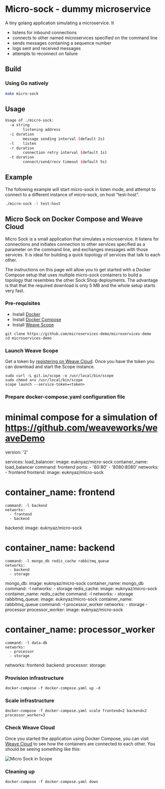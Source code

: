 # Micro-sock - dummy microservice

A tiny golang application simulating a microservice. It

- listens for inbound connections
- connects to other named microservices specified on the command line
- sends messages containing a sequence number
- logs sent and received messages
- attempts to reconnect on failure

## Build

### Using Go natively

```bash
make micro-sock
```

## Usage

```bash
Usage of ./micro-sock:
  -a string
        listening address
  -i duration
        message sending interval (default 2s)
  -l    listen
  -r duration
        connection retry interval (default 1s)
  -t duration
        connect/send/recv timeout (default 5s)
```

## Example

The following example will start micro-sock in listen mode, and attempt to connect to a different instance of micro-sock, on host "test-host".

```bash
./micro-sock -l test-host
```

## Micro Sock on Docker Compose and Weave Cloud

Micro Sock is a small application that simulates a microservice. It listens for connections and initiates connection to other services specified as a parameter on the command line, and exchanges messages with those services. It is ideal for building a quick topology of services that talk to each other. 

The instructions on this page will allow you to get started with a Docker Compose setup that uses multiple micro-sock containers to build a topology that resembles the other Sock Shop deployments. The advantage is that that the required download is only 5 MB and the whole setup starts very fast.

### Pre-requisites

- Install [Docker](https://www.docker.com/products/overview)
- Install [Docker Compose](https://docs.docker.com/compose/install/)
- Install [Weave Scope](https://www.weave.works/install-weave-scope/)

```
git clone https://github.com/microservices-demo/microservices-demo
cd microservices-demo
```
<!-- deploy-doc-hidden pre-install

    curl -sSL https://get.docker.com/ | sh
    apt-get install -yq python-pip build-essential python-dev
    pip install docker-compose

-->

### Launch Weave Scope

Get a token by [registering on Weave Cloud](http://cloud.weave.works/). Once you have the token you can download and start the Scope instance.

    sudo curl -L git.io/scope -o /usr/local/bin/scope
    sudo chmod a+x /usr/local/bin/scope
    scope launch --service-token=<token>

### Prepare docker-compose.yaml configuration file
<!-- deploy-doc-start docker-compose-yaml -->
# minimal compose for a simulation of https://github.com/weaveworks/weaveDemo

version: '2'

services:
  load_balancer:
    image: euknyaz/micro-sock
    container_name: load_balancer
    command: frontend
    ports:
      - '80:80'
      - '8080:8080'
    networks:
      - frontend
  frontend:
    image: euknyaz/micro-sock
#    container_name: frontend
    command: -l backend
    networks:
      - frontend
      - backend
  backend:
    image: euknyaz/micro-sock
#    container_name: backend
    command: -l mongo_db redis_cache rabbitmq_queue
    networks:
      - backend
      - storage
  mongo_db:
    image: euknyaz/micro-sock
    container_name: mongo_db 
    command: -l
    networks:
      - storage
  redis_cache:
    image: euknyaz/micro-sock
    container_name: redis_cache
    command: -l
    networks:
      - storage
  rabbitmq_queue:
    image: euknyaz/micro-sock
    container_name: rabbitmq_queue
    command: -l processor_worker
    networks:
      - storage
      - processor
  processor_worker:
    image: euknyaz/micro-sock
#   container_name: processor_worker
    command: -l data-db
    networks:
      - processor
      - storage
networks:
  frontend:
  backend:
  processor:
  storage:
<!-- deploy-doc-end -->

### Provision infrastructure

<!-- deploy-doc-start create-infrastructure -->

    docker-compose -f docker-compose.yaml up -d

<!-- deploy-doc-end -->

### Scale infrastructure
<!-- deploy-doc-start scale-infrastructure -->

    docker-compose -f docker-compose.yaml scale frontend=2 backend=2 processor_worker=3

<!-- deploy-doc-end -->

### Check Weave Cloud

Once you started the application using Docker Compose, you can visit [Weave Cloud](http://cloud.weave.works/) to see how the containers are connected to each other. You should be seeing something like this:

![Micro Sock in Scope](https://github.com/microservices-demo/microservices-demo.github.io/raw/master/assets/micro-sock-scope.png)

### Cleaning up

<!-- deploy-doc-start destroy-infrastructure -->

    docker-compose -f docker-compose.yaml down

<!-- deploy-doc-end -->
